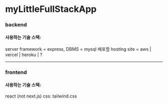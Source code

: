 # myLittleFullStackApp

### backend

#### 사용하는 기술 스택: 

server framework = express,
DBMS = mysql
배포할 hosting site = aws | vercel | heroku | ?

---

### frontend

#### 사용하는 기술 스택:
react (not next.js)
css: tailwind.css

